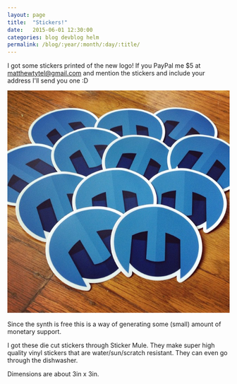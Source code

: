```yaml
---
layout: page
title:  "Stickers!"
date:   2015-06-01 12:30:00
categories: blog devblog helm
permalink: /blog/:year/:month/:day/:title/
---
```

I got some stickers printed of the new logo! If you PayPal me $5 at
[matthewtytel@gmail.com](mailto:matthewtytel@gmail.com) and mention the
stickers and include your address I'll send you one :D

![Helm Stickers](/static/images/blog/stickers.jpg)

Since the synth is free this is a way of generating some (small) amount of
monetary support.

I got these die cut stickers through Sticker Mule. They make super high quality
vinyl stickers that are water/sun/scratch resistant. They can even go through
the dishwasher.

Dimensions are about 3in x 3in.
